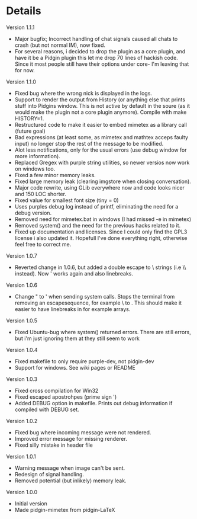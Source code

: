 # Details #
Version 1.1.1
  * Major bugfix; Incorrect handling of chat signals caused all chats to crash (but not normal IM), now fixed.
  * For several reasons, i decided to drop the plugin as a core plugin, and have it be a Pidgin plugin this let me drop 70 lines of hackish code. Since it most people still have their options under core- I'm leaving that for now.

Version 1.1.0
  * Fixed bug where the wrong nick is displayed in the logs.
  * Support to render the output from History (or anything else that prints stuff into Pidgins window. This is not active by default in the soure (as it would make the plugin not a core plugin anymore). Compile with make HISTORY=1.
  * Restructured code to make it easier to embed mimetex as a library call (future goal)
  * Bad expressions (at least some, as mimetex and mathtex acceps faulty input) no longer stop the rest of the message to be modified.
  * Alot less notifications, only for the usual errors (use debug window for more information).
  * Replaced Gregex with purple string utilities, so newer versios now work on windows too.
  * Fixed a few minor memory leaks.
  * Fixed large memory leak (clearing imgstore when closing conversation).
  * Major code rewrite, using GLib everywhere now and code looks nicer and 150 LOC shorter.
  * Fixed value for smallest font size (tiny = 0)
  * Uses purples debug log instead of printf, eliminating the need for a debug version.
  * Removed need for mimetex.bat in windows (I had missed -e in mimetex)
  * Removed system() and the need for the previous hacks related to it.
  * Fixed up documentation and licenses. Since I could only find the GPL3 license i also updated it. Hopefull I've done everything right, otherwise feel free to correct me.

Version 1.0.7
  * Reverted change in 1.0.6, but added a double escape to \\ strings (i.e \\\\ instead). Now ' works again and also linebreaks.

Version 1.0.6
  * Change " to ' when sending system calls. Stops the terminal from removing an escapesequence, for example  \\ to \. This should make it easier to have linebreaks in for example arrays.

Version 1.0.5
  * Fixed Ubuntu-bug where system() returned errors. There are still errors, but i'm just ignoring them at they still seem to work

Version 1.0.4
  * Fixed makefile to only require purple-dev, not pidgin-dev
  * Support for windows. See wiki pages or README

Version 1.0.3
  * Fixed cross compilation for Win32
  * Fixed escaped apostrohpes (prime sign ')
  * Added DEBUG option in makefile. Prints out debug information if compiled with DEBUG set.

Version 1.0.2
  * Fixed bug where incoming message were not rendered.
  * Improved error message for missing renderer.
  * Fixed silly mistake in header file

Version 1.0.1
  * Warning message when image can't be sent.
  * Redesign of signal handling.
  * Removed potential (but inlikely) memory leak.

Version 1.0.0
  * Initial version
  * Made pidgin-mimetex from pidgin-LaTeX